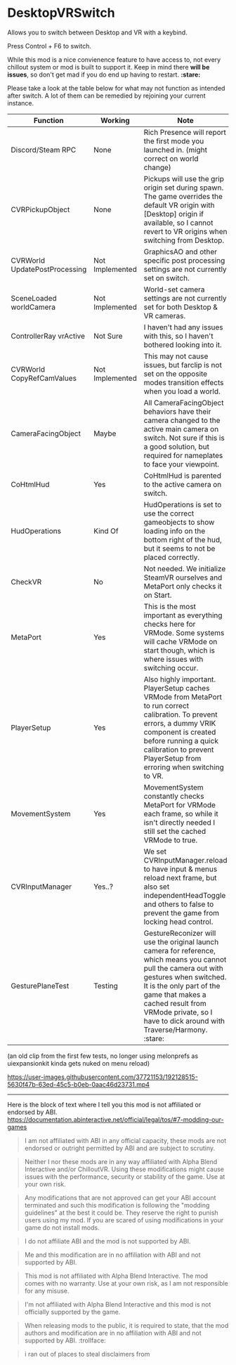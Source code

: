 # DesktopVRSwitch
Allows you to switch between Desktop and VR with a keybind.

Press Control + F6 to switch.

While this mod is a nice convienence feature to have access to, not every chillout system or mod is built to support it. Keep in mind there **will be issues**, so don't get mad if you do end up having to restart. **:stare:**

Please take a look at the table below for what may not function as intended after switch. A lot of them can be remedied by rejoining your current instance.

| Function  | Working | Note |
| ------------- | ------------- | ------------- |
| Discord/Steam RPC  | None  | Rich Presence will report the first mode you launched in. (might correct on world change)  |
| CVRPickupObject  | None  | Pickups will use the grip origin set during spawn. The game overrides the default VR origin with [Desktop] origin if available, so I cannot revert to VR origins when switching from Desktop. |
| CVRWorld UpdatePostProcessing | Not Implemented  | GraphicsAO and other specific post processing settings are not currently set on switch. |
| SceneLoaded worldCamera | Not Implemented  | World-set camera settings are not currently set for both Desktop & VR cameras. |
| ControllerRay vrActive  | Not Sure | I haven't had any issues with this, so I haven't bothered looking into it.  |
| CVRWorld CopyRefCamValues | Not Implemented  | This may not cause issues, but farclip is not set on the opposite modes transition effects when you load a world.  |
| CameraFacingObject | Maybe | All CameraFacingObject behaviors have their camera changed to the active main camera on switch. Not sure if this is a good solution, but required for nameplates to face your viewpoint. |
| CoHtmlHud | Yes | CoHtmlHud is parented to the active camera on switch. |
| HudOperations  | Kind Of | HudOperations is set to use the correct gameobjects to show loading info on the bottom right of the hud, but it seems to not be placed correctly. |
| CheckVR | No | Not needed. We initialize SteamVR ourselves and MetaPort only checks it on Start. |
| MetaPort  | Yes | This is the most important as everything checks here for VRMode. Some systems will cache VRMode on start though, which is where issues with switching occur. |
| PlayerSetup | Yes | Also highly important. PlayerSetup caches VRMode from MetaPort to run correct calibration. To prevent errors, a dummy VRIK component is created before running a quick calibration to prevent PlayerSetup from erroring when switching to VR. |
| MovementSystem | Yes | MovementSystem constantly checks MetaPort for VRMode each frame, so while it isn't directly needed I still set the cached VRMode to true. |
| CVRInputManager | Yes..?  | We set CVRInputManager.reload to have input & menus reload next frame, but also set independentHeadToggle and others to false to prevent the game from locking head control. |
| GesturePlaneTest | Testing | GestureReconizer will use the original launch camera for reference, which means you cannot pull the camera out with gestures when switched. It is the only part of the game that makes a cached result from VRMode private, so I have to dick around with Traverse/Harmony. :stare: |

(an old clip from the first few tests, no longer using melonprefs as uiexpansionkit kinda gets nuked on menu reload)

https://user-images.githubusercontent.com/37721153/192128515-5630f47b-63ed-45c5-b0eb-0aac46d23731.mp4

---

Here is the block of text where I tell you this mod is not affiliated or endorsed by ABI. 
https://documentation.abinteractive.net/official/legal/tos/#7-modding-our-games

> I am not affiliated with ABI in any official capacity, these mods are not endorsed or outright permitted by ABI and are subject to scrutiny.

> Neither I nor these mods are in any way affiliated with Alpha Blend Interactive and/or ChilloutVR. Using these modifications might cause issues with the performance, security or stability of the game. Use at your own risk.

> Any modifications that are not approved can get your ABI account terminated and such this modification is following the "modding guidelines" at the best it could be.
> They reserve the right to punish users using my mod.
> If you are scared of using modifications in your game do not install mods.

> I do not affiliate ABI and the mod is not supported by ABI.

> Me and this modification are in no affiliation with ABI and not supported by ABI.

> This mod is not affiliated with Alpha Blend Interactive. The mod comes with no warranty. Use at your own risk, as I am not responsible for any misuse.

> I'm not affiliated with Alpha Blend Interactive and this mod is not officially supported by the game.

> When releasing mods to the public, it is required to state, that the mod authors and modification are in no affiliation with ABI and not supported by ABI. :trollface:

> i ran out of places to steal disclaimers from
